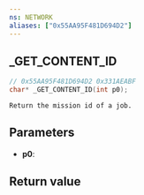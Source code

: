 ```yaml
---
ns: NETWORK
aliases: ["0x55AA95F481D694D2"]
---
```

## _GET_CONTENT_ID

```c
// 0x55AA95F481D694D2 0x331AEABF
char* _GET_CONTENT_ID(int p0);
```

```
Return the mission id of a job.  
```

## Parameters
* **p0**: 

## Return value

